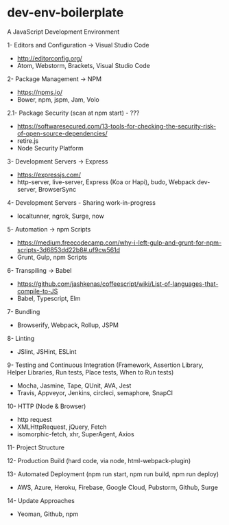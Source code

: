 # dev-env-boilerplate
A JavaScript Development Environment

1- Editors and Configuration -> Visual Studio Code 
  - http://editorconfig.org/
  - Atom, Webstorm, Brackets, Visual Studio Code
  
2- Package Management -> NPM
  - https://npms.io/
  - Bower, npm, jspm, Jam, Volo
  
  2.1- Package Security (scan at npm start) - ???
  - https://softwaresecured.com/13-tools-for-checking-the-security-risk-of-open-source-dependencies/ 
  - retire.js
  - Node Security Platform
  
3- Development Servers -> Express
  - https://expressjs.com/
  - http-server, live-server, Express (Koa or Hapi), budo, Webpack dev-server, BrowserSync
  
4- Development Servers - Sharing work-in-progress
  - localtunner, ngrok, Surge, now
  
5- Automation -> npm Scripts
  - https://medium.freecodecamp.com/why-i-left-gulp-and-grunt-for-npm-scripts-3d6853dd22b8#.uf9cw561d
  - Grunt, Gulp, npm Scripts
  
6- Transpiling -> Babel
  - https://github.com/jashkenas/coffeescript/wiki/List-of-languages-that-compile-to-JS
  - Babel, Typescript, Elm
  
7- Bundling
  - Browserify, Webpack, Rollup, JSPM
  
8- Linting
  - JSlint, JSHint, ESLint
  
9- Testing and Continuous Integration (Framework, Assertion Library, Helper Libraries, Run tests, Place tests, When to Run tests)
  - Mocha, Jasmine, Tape, QUnit, AVA, Jest
  - Travis, Appveyor, Jenkins, circleci, semaphore, SnapCI
  
10- HTTP (Node & Browser) 
  - http request
  - XMLHttpRequest, jQuery, Fetch
  - isomorphic-fetch, xhr, SuperAgent, Axios
  
11- Project Structure

12- Production Build (hard code, via node, html-webpack-plugin)

13- Automated Deployment (npm run start, npm run build, npm run deploy)
  - AWS, Azure, Heroku, Firebase, Google Cloud, Pubstorm, Github, Surge
 
14- Update Approaches
  - Yeoman, Github, npm
